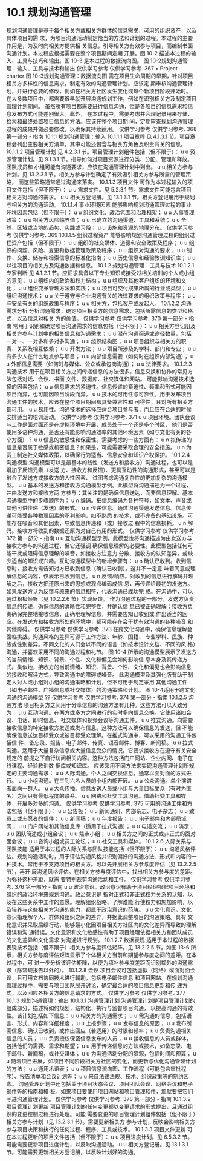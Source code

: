 # 10.1 规划沟通管理
规划沟通管理是基于每个相关方或相关方群体的信息需求、可用的组织资产，以及具体项目的需
求，为项目沟通活动制定恰当的方法和计划的过程。本过程的主要作用是，为及时向相关方提供相
关信息，引导相关方有效参与项目，而编制书面沟通计划。本过程应根据需要在整个项目期间定期
开展。图 10-2 描述本过程的输入、工具与技巧和输出。图 10-3 是本过程的数据流向图。
图 10-2规划沟通管理：输入、工具与技术和输出
仅供学习参考 仅供学习参考.
367
• Project
charter
图 10-3规划沟通管理：数据流向图
需在项目生命周期的早期，针对项目相关方多样性的信息需求，制定有效的沟通管理计划。应该定
期审核沟通管理计划，并进行必要的修改，例如在相关方社区发生变化或每个新项目阶段开始时。
在大多数项目中，都需要很早就开展沟通规划工作，例如在识别相关方及制定项目管理计划期间。
虽然所有项目都需要进行信息沟通，但是各项目的信息需求和信息发布方式可能差别很大。此外，
在本过程中，需要考虑并合理记录用来存储、检索和最终处置项目信息的方法。应该在整个项目期
间，定期审查规划沟通管理过程的成果并做必要修改，以确保其持续适用。
仅供学习参考 仅供学习参考.
368  第一部分 - 指南
10.1.1 规划沟通管理：输入
10.1.1.1 项目章程
见 4.1.3.1 节。项目章程会列出主要相关方清单，其中可能还包含与相关方角色及职责有关的信息。
10.1.1.2 项目管理计划
见 4.2.3.1 节。项目管理计划组件包括（但不限于）：
u u 资源管理计划。见 9.1.3.1 节。指导如何对项目资源进行分类、分配、管理和释放。团队成员和
小组可能有沟通要求，应该在沟通管理计划中列出。
u u 相关方参与计划。见 13.2.3.1 节。相关方参与计划确定了有效吸引相关方参与所需的管理策略，
而这些策略通常通过沟通来落实。
10.1.1.3 项目文件
可作为本过程输入的项目文件包括（但不限于）：
u u 需求文件。见 5.2.3.1 节。需求文件可能包含项目相关方对沟通的需求。
u u 相关方登记册。见 13.1.3.1 节。相关方登记册用于规划与相关方的沟通活动。
10.1.1.4 事业环境因素
能够影响规划沟通管理过程的事业环境因素包括（但不限于）：
u u 组织文化、政治氛围和治理框架；
u u 人事管理政策；
u u 相关方风险临界值；
u u 已确立的沟通渠道、工具和系统；
u u 全球、区域或当地的趋势、实践或习俗；
u u 设施和资源的地理分布。
仅供学习参考 仅供学习参考.
369
10.1.1.5 组织过程资产
能够影响规划沟通管理过程的组织过程资产包括（但不限于）：
u u 组织的社交媒体、道德和安全政策及程序；
u u 组织的问题、风险、变更和数据管理政策及程序；
u u 组织对沟通的要求；
u u 制作、交换、储存和检索信息的标准化指南；
u u 历史信息和经验教训知识库；
u u 以往项目的相关方及沟通数据和信息。
10.1.2 规划沟通管理：工具与技术
10.1.2.1 专家判断
见 4.1.2.1 节。应征求具备以下专业知识或接受过相关培训的个人或小组的意见：
u u 组织内的政治和权力结构；
u u 组织及其他客户组织的环境和文化；
u u 组织变革管理方法和实践；
u u 项目可交付成果所属的行业或类型；
u u 组织沟通技术；
u u 关于遵守与企业沟通有关的法律要求的组织政策与程序；
u u 与安全有关的组织政策与程序；
u u 相关方，包括客户或发起人。
10.1.2.2 沟通需求分析
分析沟通需求，确定项目相关方的信息需求，包括所需信息的类型和格式，以及信息对相关
方的价值。
仅供学习参考 仅供学习参考.
370  第一部分 - 指南
常用于识别和确定项目沟通需求的信息包括（但不限于）：
u u 相关方登记册及相关方参与计划中的相关信息和沟通需求；
u u 潜在沟通渠道或途径数量，包括一对一、一对多和多对多沟通；
u u 组织结构图；
u u 项目组织与相关方的职责、关系及相互依赖；
u u 开发方法；
u u 项目所涉及的学科、部门和专业；
u u 有多少人在什么地点参与项目；
u u 内部信息需要（如何时在组织内部沟通）；
u u 外部信息需要（如何时与媒体、公众或承包商沟通）；
u u 法律要求。
10.1.2.3 沟通技术
用于在项目相关方之间传递信息的方法很多。信息交换和协作的常见方法包括对话、会议、书面
文件、数据库、社交媒体和网站。
可能影响沟通技术选择的因素包括：
u u 信息需求的紧迫性。信息传递的紧迫性、频率和形式可能因项目而异，也可能因项目阶段而异。
u u 技术的可用性与可靠性。用于发布项目沟通工件的技术，应该在整个项目期间都具备兼容性和
可得性，且对所有相关方都可用。
u u 易用性。沟通技术的选择应适合项目参与者，而且应在合适的时候安排适当的培训活动。
仅供学习参考 仅供学习参考.
371
u u 项目环境。团队会议与工作是面对面还是在虚拟环境中开展，成员处于一个还是多个时区，
他们是否使用多语种沟通，是否还有能影响沟通效率的其他环境因素（如与文化有关的各
个方面）？
u u 信息的敏感性和保密性。需要考虑的一些方面有：
u n 拟传递的信息是否属于敏感或机密信息？如果是，可能需要采取合理的安全措施。
u n 为员工制定社交媒体政策，以确保行为适当、信息安全和知识产权保护。
10.1.2.4 沟通模型
沟通模型可以是最基本的线性（发送方和接收方）沟通过程，也可以是增加了反馈元素（发送
方、接收方和反馈）、更具互动性的沟通形式，甚至可以是融合了发送方或接收方的人性因素、
试图考虑沟通复杂性的更加复杂的沟通模型。
u u 基本的发送方和接收方沟通模型示例。此模型将沟通描述为一个过程，并由发送方和接收方两
方参与；其关注的是确保信息送达，而非信息理解。基本沟通模型中的步骤顺序为：
u n 编码。把信息编码为各种符号，如文本、声音或其他可供传递（发送）的形式。
u n 传递信息。通过沟通渠道发送信息。信息传递可能受各种物理因素的不利影响，如不熟悉
的技术，或不完备的基础设施。可能存在噪音和其他因素，导致信息传递和（或）接收过
程中的信息损耗。
u n 解码。接收方将收到的数据还原为对自己有用的形式。
仅供学习参考 仅供学习参考.
372  第一部分 - 指南
u u 互动沟通模型示例。此模型也将沟通描述为由发送方与接收方参与的沟通过程，但它还强调
确保信息理解的必要性。此模型包括任何可能干扰或阻碍信息理解的噪音，如接收方注意力
分散、接收方的认知差异，或缺少适当的知识或兴趣。互动沟通模型中的新增步骤有：
u n 确认已收到。收到信息时，接收方需告知对方已收到信息（确认已收到）。这并不一定意
味着同意或理解信息的内容，仅表示已收到信息。
u n 反馈/响应。对收到的信息进行解码并理解之后，接收方把还原出来的思想或观点编码成信
息，再传递给最初的发送方。如果发送方认为反馈与原来的信息相符，代表沟通已成功完
成。在沟通中，可以通过积极倾听（见 10.2.2.6 节）实现反馈。
作为沟通过程的一部分，发送方负责信息的传递，确保信息的清晰性和完整性，并确认信
息已被正确理解；接收方负责确保完整地接收信息，正确地理解信息，并需要告知已收到或
作出适当的回应。在发送方和接收方所处的环境中，都可能存在会干扰有效沟通的各种噪音
和其他障碍。
仅供学习参考 仅供学习参考.
373
在跨文化沟通中，确保信息理解会面临挑战。沟通风格的差异可源于工作方法、年龄、国籍、
专业学科、民族、种族或性别差异。不同文化的人们会以不同的语言（如技术设计文档、不同的风
格）沟通，并喜欢采用不同的沟通过程和礼节。
图 10-4 所示的沟通模型展示了发送方的当前情绪、知识、背景、个性、文化和偏见会如何影响信
息本身及其传递方式。类似地，接收方的当前情绪、知识、背景、个性、文化和偏见也会影响信息
的接收和解读方式，导致沟通中的障碍或噪音。
此沟通模型及其强化版有助于制定人对人或小组对小组的沟通策略和计划，但不可用于制定采用
其他沟通工件（如电子邮件、广播信息或社交媒体）的沟通策略和计划。
图 10-4适用于跨文化沟通的沟通模型
??
仅供学习参考 仅供学习参考.
374  第一部分 - 指南
10.1.2.5 沟通方法
项目相关方之间用于分享信息的沟通方法有几种。这些方法可以大致分为：
u u 互动沟通。在两方或多方之间进行的实时多向信息交换。它使用诸如会议、电话、即时信息、
社交媒体和视频会议等沟通工件。
u u 推式沟通。向需要接收信息的特定接收方发送或发布信息。这种方法可以确保信息的发送，但
不能确保信息送达目标受众或被目标受众理解。在推式沟通中，可以采用的沟通工件包括信
件、备忘录、报告、电子邮件、传真、语音邮件、博客、新闻稿。
u u 拉式沟通。适用于大量复杂信息或大量信息受众的情况。它要求接收方在遵守有关安全规定的
前提之下自行访问相关内容。这种方法包括门户网站、企业内网、电子在线课程、经验教训数
据库或知识库。
应该采用不同方法来实现沟通管理计划所规定的主要沟通需求：
u u 人际沟通。个人之间交换信息，通常以面对面的方式进行。
u u 小组沟通。在三到六名人员的小组内部开展。
u u 公众沟通。单个演讲者面向一群人。
u u 大众传播。信息发送人员或小组与大量目标受众（有时为匿名）之间只有最低程度的联系。
u u 网络和社交工具沟通。借助社交工具和媒体，开展多对多的沟通。
仅供学习参考 仅供学习参考.
375
可用的沟通工件和方法包括（但不限于）：
u u 公告板；
u u 新闻通讯、内部杂志、电子杂志；
u u 致员工或志愿者的信件；
u u 新闻稿；
u u 年度报告；
u u 电子邮件和内部局域网；
u u 门户网站和其他信息库（适用于拉式沟通）；
u u 电话交流；
u u 演示；
u u 团队简述或小组会议；
u u 焦点小组；
u u 相关方之间的正式或非正式的面对面会议；
u u 咨询小组或员工论坛；
u u 社交工具和媒体。
10.1.2.6 人际关系与团队技能
适用于本过程的人际关系与团队技能包括（但不限于）：
u u 沟通风格评估。规划沟通活动时，用于评估沟通风格并识别偏好的沟通方法、形式和内容的一
种技术。常用于不支持项目的相关方。可以先开展相关方参与度评估（见 13.2.2.5 节），再开
展沟通风格评估。在相关方参与度评估中，找出相关方参与度的差距。为弥补这种差距，就需
要特别裁剪沟通活动和工件。
仅供学习参考 仅供学习参考.
376  第一部分 - 指南
u u 政治意识。政治意识有助于项目经理根据项目环境和组织的政治环境来规划沟通。政治意识是
指对正式和非正式权力关系的认知，以及在这些关系中工作的意愿。理解组织战略、了解谁能
行使权力和施加影响，以及培养与这些相关方沟通的能力，都属于政治意识的范畴。
u u 文化意识。文化意识指理解个人、群体和组织之间的差异，并据此调整项目的沟通策略。具有
文化意识并采取后续行动，能够最小化因项目相关方社区内的文化差异而导致的理解错误和沟
通错误。文化意识和文化敏感性有助于项目经理依据相关方和团队成员的文化差异和文化需求
对沟通进行规划。
10.1.2.7 数据表现
适用于本过程的数据表现技术包括（但不限于）相关方参与度评估矩阵。见 13.2.2.5 节。如图 13-6
所示，相关方参与度评估矩阵显示了个体相关方当前和期望参与度之间的差距。在本过程中，可
进一步分析该评估矩阵，以便为填补参与度差距而识别额外的沟通需求（除常规报告以外的）。
10.1.2.8 会议
项目会议可包括虚拟（网络）或面对面会议，且可用文档协同技术进行辅助，包括电子邮件信息
和项目网站。在规划沟通管理过程中，需要与项目团队展开讨论，确定最合适的项目信息更新和传
递方式，以及回应各相关方的信息请求的方式。
仅供学习参考 仅供学习参考.
377
10.1.3 规划沟通管理：输出
10.1.3.1 沟通管理计划
沟通管理计划是项目管理计划的组成部分，描述将如何规划，结构化、执行与监督项目沟通，
以提高沟通的有效性。该计划包括如下信息：
u u 相关方的沟通需求；
u u 需沟通的信息，包括语言、形式、内容和详细程度；
u u 上报步骤；
u u 发布信息的原因；
u u 发布所需信息、确认已收到，或作出回应（若适用）的时限和频率；
u u 负责沟通相关信息的人员；
u u 负责授权保密信息发布的人员；
u u 接收信息的人员或群体，包括他们的需要、需求和期望；
u u 用于传递信息的方法或技术，如备忘录、电子邮件、新闻稿，或社交媒体；
u u 为沟通活动分配的资源，包括时间和预算；
u u 随着项目进展，如项目不同阶段相关方社区的变化，而更新与优化沟通管理计划的方法；
u u 通用术语表；
u u 项目信息流向图、工作流程（可能包含审批程序）、报告清单和会议计划等；
u u 来自法律法规、技术、组织政策等的制约因素。
沟通管理计划中还包括关于项目状态会议、项目团队会议、网络会议和电子邮件等的指南和模
板。如果项目要使用项目网站和项目管理软件，那就要把它们写进沟通管理计划。
仅供学习参考 仅供学习参考.
378  第一部分 - 指南
10.1.3.2 项目管理计划更新
项目管理计划的任何变更都以变更请求的形式提出，且通过组织的变更控制过程进行处理。可能
需要变更的项目管理计划组件包括（但不限于）相关方参与计划（见 13.2.3.1 节）。需要更新相关方
参与计划，反映会影响相关方参与项目决策和执行的任何过程、程序、工具或技术。
10.1.3.3 项目文件更新
可在本过程更新的项目文件包括（但不限于）：
u u 项目进度计划。见 6.5.3.2 节。可能需要更新项目进度计划，以反映沟通活动。
u u 相关方登记册。见 13.1.3.1 节。可能需要更新相关方登记册，以反映计划好的沟通。